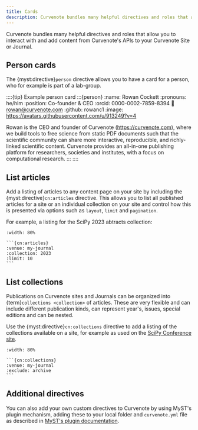 ```yaml
---
title: Cards
description: Curvenote bundles many helpful directives and roles that allow you to interact with and add content from Curvenote's APIs to your Curvenote Site or Journal.
---
```


Curvenote bundles many helpful directives and roles that allow you to interact with and add content from Curvenote's APIs to your Curvenote Site or Journal.

## Person cards

The {myst:directive}`person` directive allows you to have a card for a person, who for example is part of a lab-group.

::::{tip} Example person card
:::{person}
:name: Rowan Cockett
:pronouns: he/him
:position: Co-founder & CEO
:orcid: 0000-0002-7859-8394
:email: rowan@curvenote.com
:github: rowanc1
:image: https://avatars.githubusercontent.com/u/913249?v=4

Rowan is the CEO and founder of Curvenote (https://curvenote.com), where we build tools to free science from static PDF documents such that the scientific community can share more interactive, reproducible, and richly-linked scientific content. Curvenote provides an all-in-one publishing platform for researchers, societies and institutes, with a focus on computational research.
:::
::::

## List articles

Add a listing of articles to any content page on your site by including the {myst:directive}`cn:articles` directive. This allows you to list all published articles for a site or an individual collection on your site and control how this is presented via options such as `layout`, `limit` and `pagination`.

For example, a listing for the SciPy 2023 abtracts collection:

```{figure} images/directives-articles-scipy-2023.png
:width: 80%
```

````{code}
```{cn:articles}
:venue: my-journal
:collection: 2023
:limit: 10
```
````

## List collections

Publications on Curvenote sites and Journals can be organized into {term}`collections <collection>` of articles. These are very flexible and can include different publication kinds, can represent year's, issues, special editions and can be nested.

Use the {myst:directive}`cn:collections` directive to add a listing of the collections available on a site, for example as used on the [SciPy Conference site](https://proceedings.scipy.org).

```{figure} images/directives-collections-scipy.png
:width: 80%
```

````{code}
```{cn:collections}
:venue: my-journal
:exclude: archive
```
````

## Additional directives

You can also add your own custom directives to Curvenote by using MyST's plugin mechanism, adding these to your local folder and `curvenote.yml` file as described in [MyST's plugin documentation](https://mystmd.org/guide/plugins).
